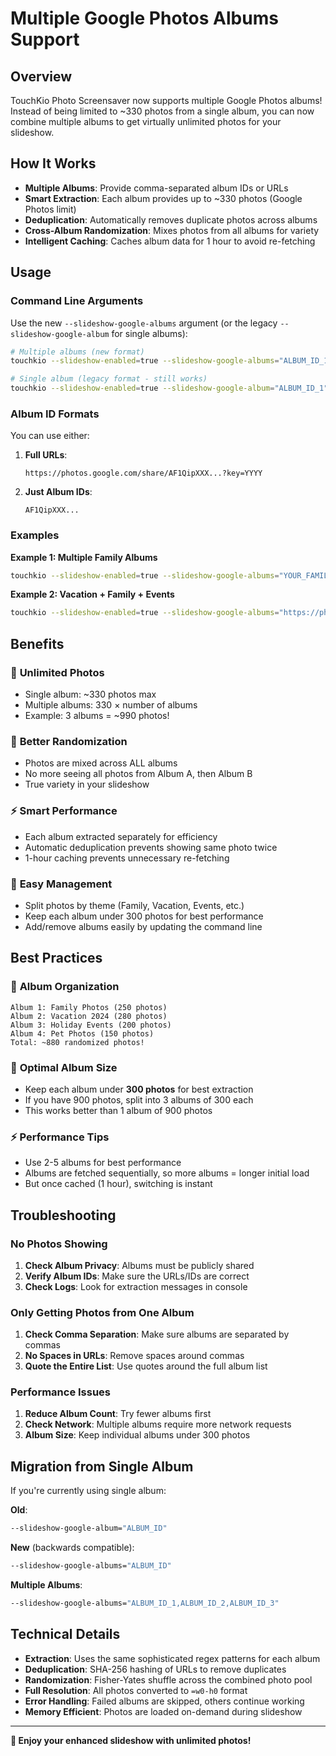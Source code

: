 # Multiple Google Photos Albums Support

## Overview

TouchKio Photo Screensaver now supports multiple Google Photos albums! Instead of being limited to ~330 photos from a single album, you can now combine multiple albums to get virtually unlimited photos for your slideshow.

## How It Works

- **Multiple Albums**: Provide comma-separated album IDs or URLs
- **Smart Extraction**: Each album provides up to ~330 photos (Google Photos limit)
- **Deduplication**: Automatically removes duplicate photos across albums
- **Cross-Album Randomization**: Mixes photos from all albums for variety
- **Intelligent Caching**: Caches album data for 1 hour to avoid re-fetching

## Usage

### Command Line Arguments

Use the new `--slideshow-google-albums` argument (or the legacy `--slideshow-google-album` for single albums):

```bash
# Multiple albums (new format)
touchkio --slideshow-enabled=true --slideshow-google-albums="ALBUM_ID_1,ALBUM_ID_2,ALBUM_ID_3"

# Single album (legacy format - still works)
touchkio --slideshow-enabled=true --slideshow-google-album="ALBUM_ID_1"
```

### Album ID Formats

You can use either:

1. **Full URLs**:
   ```
   https://photos.google.com/share/AF1QipXXX...?key=YYYY
   ```

2. **Just Album IDs**:
   ```
   AF1QipXXX...
   ```

### Examples

**Example 1: Multiple Family Albums**
```bash
touchkio --slideshow-enabled=true --slideshow-google-albums="YOUR_FAMILY_ALBUM_ID,YOUR_VACATION_ALBUM_ID,YOUR_EVENTS_ALBUM_ID"
```

**Example 2: Vacation + Family + Events**
```bash
touchkio --slideshow-enabled=true --slideshow-google-albums="https://photos.google.com/share/VACATION_ALBUM,https://photos.google.com/share/FAMILY_ALBUM,https://photos.google.com/share/EVENTS_ALBUM"
```

## Benefits

### 🎯 **Unlimited Photos**
- Single album: ~330 photos max
- Multiple albums: 330 × number of albums
- Example: 3 albums = ~990 photos!

### 🎲 **Better Randomization**
- Photos are mixed across ALL albums
- No more seeing all photos from Album A, then Album B
- True variety in your slideshow

### ⚡ **Smart Performance**
- Each album extracted separately for efficiency
- Automatic deduplication prevents showing same photo twice
- 1-hour caching prevents unnecessary re-fetching

### 🔧 **Easy Management**
- Split photos by theme (Family, Vacation, Events, etc.)
- Keep each album under 300 photos for best performance
- Add/remove albums easily by updating the command line

## Best Practices

### 📁 **Album Organization**
```
Album 1: Family Photos (250 photos)
Album 2: Vacation 2024 (280 photos)
Album 3: Holiday Events (200 photos)
Album 4: Pet Photos (150 photos)
Total: ~880 randomized photos!
```

### 🎯 **Optimal Album Size**
- Keep each album under **300 photos** for best extraction
- If you have 900 photos, split into 3 albums of 300 each
- This works better than 1 album of 900 photos

### ⚡ **Performance Tips**
- Use 2-5 albums for best performance
- Albums are fetched sequentially, so more albums = longer initial load
- But once cached (1 hour), switching is instant

## Troubleshooting

### No Photos Showing
1. **Check Album Privacy**: Albums must be publicly shared
2. **Verify Album IDs**: Make sure the URLs/IDs are correct
3. **Check Logs**: Look for extraction messages in console

### Only Getting Photos from One Album
1. **Check Comma Separation**: Make sure albums are separated by commas
2. **No Spaces in URLs**: Remove spaces around commas
3. **Quote the Entire List**: Use quotes around the full album list

### Performance Issues
1. **Reduce Album Count**: Try fewer albums first
2. **Check Network**: Multiple albums require more network requests
3. **Album Size**: Keep individual albums under 300 photos

## Migration from Single Album

If you're currently using single album:

**Old**:
```bash
--slideshow-google-album="ALBUM_ID"
```

**New** (backwards compatible):
```bash
--slideshow-google-albums="ALBUM_ID"
```

**Multiple Albums**:
```bash
--slideshow-google-albums="ALBUM_ID_1,ALBUM_ID_2,ALBUM_ID_3"
```

## Technical Details

- **Extraction**: Uses the same sophisticated regex patterns for each album
- **Deduplication**: SHA-256 hashing of URLs to remove duplicates
- **Randomization**: Fisher-Yates shuffle across the combined photo pool
- **Full Resolution**: All photos converted to `=w0-h0` format
- **Error Handling**: Failed albums are skipped, others continue working
- **Memory Efficient**: Photos are loaded on-demand during slideshow

---

**🎉 Enjoy your enhanced slideshow with unlimited photos!**